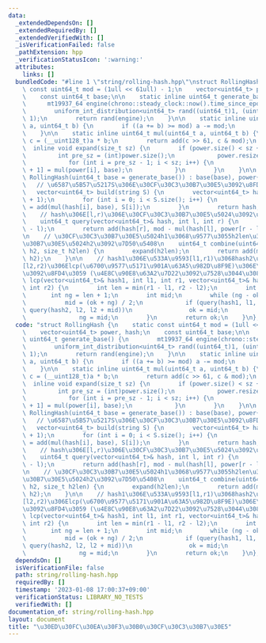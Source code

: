 ```yaml
---
data:
  _extendedDependsOn: []
  _extendedRequiredBy: []
  _extendedVerifiedWith: []
  _isVerificationFailed: false
  _pathExtension: hpp
  _verificationStatusIcon: ':warning:'
  attributes:
    links: []
  bundledCode: "#line 1 \"string/rolling-hash.hpp\"\nstruct RollingHash {\n    static\
    \ const uint64_t mod = (1ull << 61ull) - 1;\n    vector<uint64_t> power, hash;\n\
    \    const uint64_t base;\n\n    static inline uint64_t generate_base() {\n  \
    \      mt19937_64 engine(chrono::steady_clock::now().time_since_epoch().count());\n\
    \        uniform_int_distribution<uint64_t> rand((uint64_t)1, (uint64_t)mod -\
    \ 1);\n        return rand(engine);\n    }\n\n    static inline uint64_t add(uint64_t\
    \ a, uint64_t b) {\n        if ((a += b) >= mod) a -= mod;\n        return a;\n\
    \    }\n\n    static inline uint64_t mul(uint64_t a, uint64_t b) {\n        __uint128_t\
    \ c = (__uint128_t)a * b;\n        return add(c >> 61, c & mod);\n    }\n\n  \
    \  inline void expand(size_t sz) {\n        if (power.size() < sz + 1) {\n   \
    \         int pre_sz = (int)power.size();\n            power.resize(sz + 1);\n\
    \            for (int i = pre_sz - 1; i < sz; i++) {\n                power[i\
    \ + 1] = mul(power[i], base);\n            }\n        }\n    }\n\n    explicit\
    \ RollingHash(uint64_t base = generate_base()) : base(base), power{1} {}\n\n \
    \   // \u6587\u5B57\u5217S\u306E\u30CF\u30C3\u30B7\u30E5\u3092\u8FD4\u3059\n \
    \   vector<uint64_t> build(string S) {\n        vector<uint64_t> hash(S.size()\
    \ + 1);\n        for (int i = 0; i < S.size(); i++) {\n            hash[i + 1]\
    \ = add(mul(hash[i], base), S[i]);\n        }\n        return hash;\n    }\n\n\
    \    // hash\u306E[l,r)\u306E\u30CF\u30C3\u30B7\u30E5\u5024\u3092\u8FD4\u3059\n\
    \    uint64_t query(vector<uint64_t>& hash, int l, int r) {\n        expand(r\
    \ - l);\n        return add(hash[r], mod - mul(hash[l], power[r - l]));\n    }\n\
    \n    // \u30CF\u30C3\u30B7\u30E5\u5024h1\u3068\u9577\u3055h2len\u306E\u30CF\u30C3\
    \u30B7\u30E5\u5024h2\u3092\u7D50\u5408\n    uint64_t combine(uint64_t h1, uint64_t\
    \ h2, size_t h2len) {\n        expand(h2len);\n        return add(mul(h1, power[h2len]),\
    \ h2);\n    }\n\n    // hash1\u306E\u533A\u9593[l1,r1)\u3068hash2\u306E\u533A\u9593\
    [l2,r2)\u306Elcp(\u6700\u9577\u5171\u901A\u63A5\u982D\u8F9E)\u306E\u9577\u3055\
    \u3092\u8FD4\u3059 (\u4E8C\u90E8\u63A2\u7D22\u3092\u7528\u3044\u308B)\n    int\
    \ lcp(vector<uint64_t>& hash1, int l1, int r1, vector<uint64_t>& hash2, int l2,\
    \ int r2) {\n        int len = min(r1 - l1, r2 - l2);\n        int ok = 0;\n \
    \       int ng = len + 1;\n        int mid;\n        while (ng - ok > 1) {\n \
    \           mid = (ok + ng) / 2;\n            if (query(hash1, l1, l1 + mid) ==\
    \ query(hash2, l2, l2 + mid))\n                ok = mid;\n            else\n \
    \               ng = mid;\n        }\n        return ok;\n    }\n};\n"
  code: "struct RollingHash {\n    static const uint64_t mod = (1ull << 61ull) - 1;\n\
    \    vector<uint64_t> power, hash;\n    const uint64_t base;\n\n    static inline\
    \ uint64_t generate_base() {\n        mt19937_64 engine(chrono::steady_clock::now().time_since_epoch().count());\n\
    \        uniform_int_distribution<uint64_t> rand((uint64_t)1, (uint64_t)mod -\
    \ 1);\n        return rand(engine);\n    }\n\n    static inline uint64_t add(uint64_t\
    \ a, uint64_t b) {\n        if ((a += b) >= mod) a -= mod;\n        return a;\n\
    \    }\n\n    static inline uint64_t mul(uint64_t a, uint64_t b) {\n        __uint128_t\
    \ c = (__uint128_t)a * b;\n        return add(c >> 61, c & mod);\n    }\n\n  \
    \  inline void expand(size_t sz) {\n        if (power.size() < sz + 1) {\n   \
    \         int pre_sz = (int)power.size();\n            power.resize(sz + 1);\n\
    \            for (int i = pre_sz - 1; i < sz; i++) {\n                power[i\
    \ + 1] = mul(power[i], base);\n            }\n        }\n    }\n\n    explicit\
    \ RollingHash(uint64_t base = generate_base()) : base(base), power{1} {}\n\n \
    \   // \u6587\u5B57\u5217S\u306E\u30CF\u30C3\u30B7\u30E5\u3092\u8FD4\u3059\n \
    \   vector<uint64_t> build(string S) {\n        vector<uint64_t> hash(S.size()\
    \ + 1);\n        for (int i = 0; i < S.size(); i++) {\n            hash[i + 1]\
    \ = add(mul(hash[i], base), S[i]);\n        }\n        return hash;\n    }\n\n\
    \    // hash\u306E[l,r)\u306E\u30CF\u30C3\u30B7\u30E5\u5024\u3092\u8FD4\u3059\n\
    \    uint64_t query(vector<uint64_t>& hash, int l, int r) {\n        expand(r\
    \ - l);\n        return add(hash[r], mod - mul(hash[l], power[r - l]));\n    }\n\
    \n    // \u30CF\u30C3\u30B7\u30E5\u5024h1\u3068\u9577\u3055h2len\u306E\u30CF\u30C3\
    \u30B7\u30E5\u5024h2\u3092\u7D50\u5408\n    uint64_t combine(uint64_t h1, uint64_t\
    \ h2, size_t h2len) {\n        expand(h2len);\n        return add(mul(h1, power[h2len]),\
    \ h2);\n    }\n\n    // hash1\u306E\u533A\u9593[l1,r1)\u3068hash2\u306E\u533A\u9593\
    [l2,r2)\u306Elcp(\u6700\u9577\u5171\u901A\u63A5\u982D\u8F9E)\u306E\u9577\u3055\
    \u3092\u8FD4\u3059 (\u4E8C\u90E8\u63A2\u7D22\u3092\u7528\u3044\u308B)\n    int\
    \ lcp(vector<uint64_t>& hash1, int l1, int r1, vector<uint64_t>& hash2, int l2,\
    \ int r2) {\n        int len = min(r1 - l1, r2 - l2);\n        int ok = 0;\n \
    \       int ng = len + 1;\n        int mid;\n        while (ng - ok > 1) {\n \
    \           mid = (ok + ng) / 2;\n            if (query(hash1, l1, l1 + mid) ==\
    \ query(hash2, l2, l2 + mid))\n                ok = mid;\n            else\n \
    \               ng = mid;\n        }\n        return ok;\n    }\n};"
  dependsOn: []
  isVerificationFile: false
  path: string/rolling-hash.hpp
  requiredBy: []
  timestamp: '2023-01-08 17:00:37+09:00'
  verificationStatus: LIBRARY_NO_TESTS
  verifiedWith: []
documentation_of: string/rolling-hash.hpp
layout: document
title: "\u30ED\u30FC\u30EA\u30F3\u30B0\u30CF\u30C3\u30B7\u30E5"
---
```


